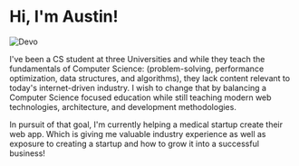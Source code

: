 # Hi, I'm Austin!

![Devo](https://www.austinkglenn.com/static/media/tower.c407696e.svg)

I've been a CS student at three Universities and while they teach the fundamentals of Computer Science: (problem-solving, performance optimization, data structures, and algorithms), they lack content relevant to today's internet-driven industry. I wish to change that by balancing a Computer Science focused education while still teaching modern web technologies, architecture, and development methodologies. 

In pursuit of that goal, I'm currently helping a medical startup create their web app. Which is giving me valuable industry experience as well as exposure to creating a startup and how to grow it into a successful business!
